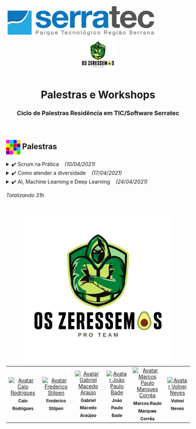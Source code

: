 <p align="center">
   &nbsp;&nbsp;&nbsp;&nbsp;&nbsp;&nbsp;&nbsp;&nbsp;&nbsp;&nbsp;&nbsp;&nbsp;&nbsp;&nbsp;&nbsp;&nbsp;&nbsp;&nbsp;&nbsp;&nbsp;&nbsp;&nbsp;&nbsp;&nbsp;&nbsp;&nbsp;&nbsp;&nbsp;&nbsp;&nbsp;&nbsp;&nbsp;&nbsp;&nbsp;&nbsp;&nbsp;&nbsp;&nbsp;&nbsp;&nbsp;&nbsp;&nbsp;&nbsp;&nbsp;&nbsp;&nbsp;&nbsp;<img height="80px" src="../assets/logoSerratec.png" alt="logo serratec"/>&nbsp;&nbsp;&nbsp;&nbsp;&nbsp;&nbsp;&nbsp;&nbsp;&nbsp;&nbsp;&nbsp;&nbsp;&nbsp;&nbsp;&nbsp;&nbsp;&nbsp;&nbsp;&nbsp;&nbsp;&nbsp;&nbsp;&nbsp;&nbsp;<img height="100px" src="../assets/osZeressemosProTeam.png" alt="logo serratec"/>
</p>

<h1 align="center">Palestras e Workshops</h1>
<h3 align="center">Ciclo de Palestras Residência em TIC/Software Serratec</h3>
</br>

## <img  height="40px" align="center" src="../assets/colorBlock.gif"> Palestras

<details> 
  <summary>✔️ Scrum na Prática&nbsp;&nbsp;&nbsp;&nbsp;<i>(10/04/2021)</i></summary>
    <h4>
      <p align="justify">
        <b>Palestrante:</b>    Roberto Martins
        </br></br>
          Roberto é graduado em Ciência da Computação e está se especializando em Arquitetura de Software. Tem 12 anos de experiência em tecnologia da informação. É Scrum Master, certificado pela Scrum.org e Scrum Alliance. Atuou como agilista na Stone e no fantasy game Cartola, da Globo. Faz parte do time da Alterdata, tendo atuado como Scrum Master, atualmente encara o desafio de liderar o time de programadores do Pack e Immobile.
        </br>
      </p>
  <p align="center">
    <img height="30px" src="../assets/coin.gif">
    <a href="https://www.youtube.com/watch?v=EpZfR_tlkp0&t=8039s" target="_blank">(Vídeo da Palestra)</a>&nbsp;&nbsp;    
    <a href="materialApresentado/scrumNaPratica">(Material Apresentado)</a>
  </h4>
  </p>
  <p align="center">
    <img height="300px" src="assets/scrumPratica.jpeg">
  </p>
</details>

<details> 
  <summary>✔️ Como atender a diversidade&nbsp;&nbsp;&nbsp;&nbsp;<i>(17/04/2021)</i></summary>
    <h4>
      <p align="justify">
        <b>Palestrante:</b>    Valmir de Souza
        </br></br>
          Valmir é fundador do Instituto Biomob. Como atender a diversidade com o desenvolvimento de softwares. 
        </br>
      </p>
  <p align="center">
  <img height="30px" src="../assets/coin.gif">
    <a href="https://www.youtube.com/watch?v=h8pcq5HkXIs" target="_blank">(Vídeo da Palestra)</a>&nbsp;&nbsp;    
    <a href="materialApresentado/comoAtenderDiversidade">(Material Apresentado)</a>
  </h4>
  </p>
  <p align="center">
    <img height="300px" src="assets/comoAtenderDiversidade.jpeg">
  </p>
</details>

<details> 
  <summary>✔️ AI, Machine Learning e Deep Learning&nbsp;&nbsp;&nbsp;&nbsp;<i>(24/04/2021)</i></summary>
    <h4>
      <p align="justify">
      <b>Palestrante:</b>    Luis Henrique Muniz de Carvalho
        </br></br>
          Luis é Researcher & CTO na IDK Digital. Falará sobre AI, Machine Learning e Deep Learning,
          onde vivem, do que se alimentam, como se reproduzem.
        </br>
      </p>
  <p align="center">
  <img height="30px" src="../assets/coin.gif">
    <a href="https://youtu.be/LomAzSTLCQQ" target="_blank">(Vídeo da Palestra)</a>&nbsp;&nbsp;    
    <a href="materialApresentado/aiMachineLearningDeepLearning">(Material Apresentado)</a>&nbsp;&nbsp;
    <a href="materialApresentado/aiMachineLearningDeepLearning/palestra_ai_ml_dl.py">(Código Python)</a>&nbsp;&nbsp;      
    <a href="https://colab.research.google.com/github/marcosbarker/serratec.residencia/blob/marcosbarker/palestra_ai_ml_dl.ipynb"><img src="https://colab.research.google.com/assets/colab-badge.svg\" alt="Open In Colab"></a>
  </h4>
  </p>
  <p align="center">
    <img height="300px" src="assets/aiMachineLearningDeepLearning.jpeg">
  </p>
</details>

*Totalizando 31h*

</br>

<p align="center">
  <img align="center" height="400px" src="../assets/osZeressemosProTeam.png"> 
</p>

<table>
  <tr>
    <td align="center">
      <a href="https://github.com/raiocodrigues">
        <img src="https://avatars.githubusercontent.com/u/82115790?v=4" width="100px;" alt="Avatar Caio Rodrigues"/><br>
        <sub>
          <b>Caio Rodrigues</b>
        </sub>
      </a>
    </td>
    <td align="center">
      <a href="https://github.com/FredericoStilpen">
        <img src="https://avatars.githubusercontent.com/u/82114348?v=4" width="100px;" alt="Avatar Frederico Stilpen"/><br>
        <sub>
          <b>Frederico Stilpen</b>
        </sub>
      </a><br>
    </td>
    <td align="center">
      <a href="https://github.com/M4G1Ck">
        <img src="https://avatars.githubusercontent.com/u/79328112?v=4" width="100px;" alt="Avatar Gabriel Macedo Araújo"/><br>
        <sub>
          <b>Gabriel Macedo Araújoo</b>
        </sub>
      </a><br>
    </td>
    <td align="center">
      <a href="https://github.com/JpBade">
        <img src="https://avatars.githubusercontent.com/u/82114843?v=4" width="100px;" alt="Avatar João Paulo Bade"/><br>
        <sub>
          <b>João Paulo Bade</b>
        </sub>
      </a><br>
    </td>
    <td align="center">
      <a href="https://github.com/marcosbarker">
        <img src="https://avatars.githubusercontent.com/u/57602117?v=4" width="100px;" alt="Avatar Marcos Paulo Marques Corrêa"/><br>
        <sub>
          <b>Marcos Paulo Marques Corrêa</b>
        </sub>
      </a><br>
    </td>
    <td align="center">
      <a href="https://github.com/Volneineves">
        <img src="https://avatars.githubusercontent.com/u/82004090?v=4" width="100px;" alt="Avatar Volnei Neves"/><br>
        <sub>
          <b>Volnei Neves</b>
        </sub>
      </a><br>
    </td>
</table>